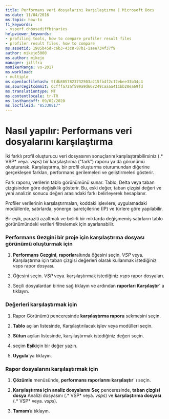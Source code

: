 ```yaml
---
title: Performans veri dosyalarını karşılaştırma | Microsoft Docs
ms.date: 11/04/2016
ms.topic: how-to
f1_keywords:
- vsperf.choosediffbinaries
helpviewer_keywords:
- profiling tools, how to compare profiler result files
- profiler result files, how to compare
ms.assetid: 1905b45d-c6b3-43c8-87b1-1aee734f37f9
author: mikejo5000
ms.author: mikejo
manager: jillfra
monikerRange: vs-2017
ms.workload:
- multiple
ms.openlocfilehash: 5fdb8057823732503a215fb4f2c12ebee33b34c4
ms.sourcegitcommit: 6cfffa72af599a9d667249caaaa411bb28ea69fd
ms.translationtype: MT
ms.contentlocale: tr-TR
ms.lasthandoff: 09/02/2020
ms.locfileid: "85330817"
---
```

# <a name="how-to-compare-performance-data-files"></a>Nasıl yapılır: Performans veri dosyalarını karşılaştırma
İki farklı profil oluşturucu veri dosyasının sonuçlarını karşılaştırabilirsiniz (.* VSP* veya. *vsps*) bir karşılaştırma ("fark") raporu ya da görünümü oluşturarak. Karşılaştırma, bir profil oluşturma oturumundan diğerine gerçekleşen farkları, performans gerilemeleri ve geliştirmeleri gösterir.

 Fark raporu, verilerin tablo görünümünü sunar. Tablo, Delta veya taban çizgisinden göre değişiklik gösterir. Bu, eski değer, taban çizgisi değeri ve yeni analizin sonucu değeri arasındaki farkı belirleyerek hesaplanır.

 Profiler verilerinin karşılaştırmaları, koddaki işlevlere, uygulamadaki modüllerde, satırlarda, yönerge işaretçilerine (IP) ve türlere göre yapılabilir.

 Bir eşik, paraziti azaltmak ve belirli bir miktarda değişmemiş satırların tablo görünümündeki verileri filtrelemek için ayarlanabilir.

### <a name="to-create-comparison-file-view-for-a-project-in-performance-explorer"></a>Performans Gezgini bir proje için karşılaştırma dosyası görünümü oluşturmak için

1. **Performans Gezgini**, **raporlar**altında öğesini seçin. *VSP* veya. Karşılaştırma için taban çizgisi değerleri olarak kullanmak istediğiniz *vsps* rapor dosyası.

2. Öğesini seçin. *VSP* veya. karşılaştırmak istediğiniz *vsps* rapor dosyaları.

3. Seçili dosyalardan birine sağ tıklayın ve ardından **raporları Karşılaştır**' a tıklayın.

### <a name="to-compare-values"></a>Değerleri karşılaştırmak için

1. Rapor Görünümü penceresinde **karşılaştırma raporu** sekmesini seçin.

2. **Tablo** açılan listesinde, Karşılaştırılacak işlev veya modülleri seçin.

3. **Sütun** açılan listesinde, karşılaştırmak istediğiniz değeri seçin.

4. seçim **Eşik**için bir değer yazın.

5. **Uygula**’ya tıklayın.

### <a name="to-compare-report-files"></a>Rapor dosyalarını karşılaştırmak için

1. **Çözümle** menüsünde, **performans raporlarını karşılaştır**' ı seçin.

2. **Karşılaştırma için analiz dosyalarını Seç** penceresinde, **taban çizgisi dosya** Analizi dosyasını (.* VSP* veya. *vsps*) ve **karşılaştırma dosyası** (.* VSP* veya. *vsps*).

3. **Tamam**’a tıklayın.

